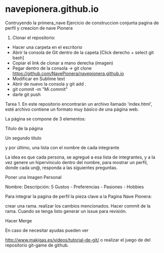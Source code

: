 # navepionera.github.io

Contruyendo la primera_nave
Ejercicio de construccion conjunta pagina de perfil y creacion de nave Pionera

1. Clonar el repositorio:
  * Hacer una carpeta en el escritorio
  * Abrir la consola de Git dentro de la capeta [Click derecho + select git bash]
  * Copiar el link de clonar a mano derecha (imagen)  
  * Pegar dentro de la consola -> git clone https://github.com/NavePionera/navepionera.github.io
  * Modificar en Sublime text
  * Abrir de nuevo la consola y git add .
  * git commit -m "Mi commit"
  * darle git push
  

Tarea 1. En este repositorio encontrarán un archivo llamado 'index.html', esté archivo contiene un formato muy básico de una página web.

La página se compone de 3 elementos:

Título de la página

Un segundo título

y por último, una lista con el nombre de cada integrante

La idea es que cada persona, se agregué a esa lista de integrantes, y a la vez genere un hipervínculo dentro del nombre, para mostrar un perfil, donde cada un@, responda a las siguientes preguntas.

Poner una Imagen Personal

Nombre: Descripción: 5 Gustos - Preferencias - Pasiones - Hobbies

Para integrar la pagina de perfil la pieza clave a la Pagina Nave Pionera:

crear una rama.
realizar los cambios mencionados.
Hacer commit de la rama.
Cuando se tenga listo generar un issue para revisión.

Hacer Merge

En caso de necesitar ayudas pueden ver

http://www.makigas.es/videos/tutorial-de-git/ o realizar el juego de del repositorio git-game de github.
